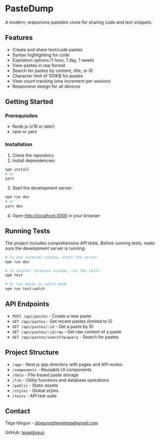 # PasteDump

A modern, responsive pastebin clone for sharing code and text snippets.

## Features

- Create and share text/code pastes
- Syntax highlighting for code
- Expiration options (1 hour, 1 day, 1 week)
- View pastes in raw format
- Search for pastes by content, title, or ID
- Character limit of 100KB for pastes
- View count tracking (one increment per session)
- Responsive design for all devices

## Getting Started

### Prerequisites

- Node.js (v18 or later)
- npm or yarn

### Installation

1. Clone the repository
2. Install dependencies:

```bash
npm install
# or
yarn
```

3. Start the development server:

```bash
npm run dev
# or
yarn dev
```

4. Open [http://localhost:3000](http://localhost:3000) in your browser

## Running Tests

The project includes comprehensive API tests. Before running tests, make sure the development server is running:

```bash
# In one terminal window, start the server
npm run dev

# In another terminal window, run the tests
npm test

# Or run tests in watch mode
npm run test:watch
```

## API Endpoints

- `POST /api/pastes` - Create a new paste
- `GET /api/pastes` - Get recent pastes (limited to 5)
- `GET /api/pastes/:id` - Get a paste by ID
- `GET /api/pastes/:id/raw` - Get raw content of a paste
- `GET /api/pastes/search?q=query` - Search for pastes

## Project Structure

- `/app` - Next.js app directory with pages and API routes
- `/components` - Reusable UI components
- `/data` - File-based paste storage
- `/lib` - Utility functions and database operations
- `/public` - Static assets
- `/styles` - Global styles
- `/tests` - API test suite

## Contact

Tega Idogun - [idogunoghenetega@gmail.com](mailto:idogunoghenetega@gmail.com)

GitHub: [tegaidogun](https://github.com/tegaidogun) 